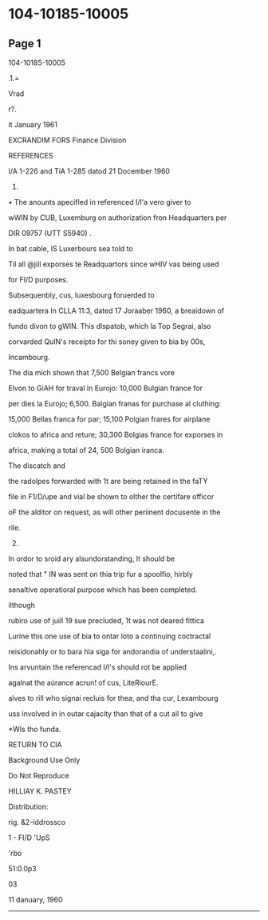 # 104-10185-10005

## Page 1

104-10185-10005

.1.=

Vrad

r?.

it January 1961

EXCRANDIM FORS Finance Division

REFERENCES

I/A 1-226 and TíA 1-285 datod 21 Docember 1960

1.

• The anounts apecifled in referenced I/l'a vero giver to

wWIN by CUB, Luxemburg on authorization fron Headquarters per

DIR 09757 (UTT S5940) .

In bat cable, IS Luxerbours sea told to

Til all @jill exporses te Readquartors since wHIV vas being used

for FI/D purposes.

Subsequenbly, cus, luxesbourg foruerded to

eadquartera In CLLA 11:3, dated 17 Joraaber 1960, a breaidown of

fundo divon to gWIN. This dlspatob, which la Top Segrai, also

corvarded QuIN's receipto for thi soney given to bia by 00s,

Incambourg.

The dia mich shown that 7,500 Belgian francs vore

Elvon to GiAH for traval in Eurojo: 10,000 Bulgian france for

per dies la Eurojo; 6,500. Balgian franas for purchase al cluthing:

15,000 Bellas franca for par; 15,100 Polgian frares for airplane

clokos to africa and reture; 30,300 Bolgias france for exporses in

africa, making a total of 24, 500 Bolgian iranca.

The discatch and

the radolpes forwarded with 1t are being retained in the faTY

file in F1/D/upe and vial be shown to olther the certifare officor

oF the alditor on request, as will other periinent docusente in the

rile.

2.

In ordor to sroid ary alsundorstanding, lt should be

noted that " IN was sent on thia trip fur a spoolfio, hirbly

senaltive operatioral purpose which has been completed.

ilthough

rubiro use of juill 19 sue precluded, 1t was not deared fittica

Lurine this one use of bia to ontar loto a continuing coctractal

reisidonahly or to bara hla siga for andorandia of understaalini,.

Ins arvuntain the referencad I/l's should rot be applied

agalnat the aúrance acrun! of cus, LiteRiourE.

alves to rill who signai recluis for thea, and tha cur, Lexambourg

uss involved in in outar cajacity than that of a cut ail to give

*WIs tho funda.

RETURN TO CIA

Background Use Only

Do Not Reproduce

HILLIAY K. PASTEY

Distribution:

rig. &2-iddrossco

1 - FI/D 'UpS

'rbo

51:0.0p3

03

11 danuary, 1960

---

